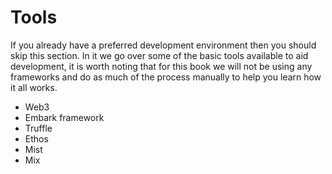 # Tools

If you already have a preferred development environment then you should skip this section. In it we go over some of the basic tools available to aid development, it is worth noting that for this book we will not be using any frameworks and do as much of the process manually to help you learn how it all works.



* Web3
* Embark framework
* Truffle
* Ethos
* Mist
* Mix